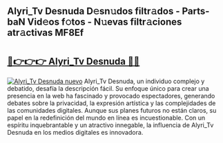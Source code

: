 ## Alyri_Tv Desnuda D𝚎sn𝚞dos filtr𝚊dos - Parts-baN Vid𝚎os f𝚘tos - N𝚞evas filtr𝚊ciones atr𝚊ctivas MF8Ef

# <h2><a href="http://mb43x7.tromn.icu/?c=Alyri_Tv+Desnuda">🔗👉👉👉 Alyri_Tv Desnuda 🔗🔗</a></h2>

[![Alyri_Tv Desnuda nuevo](https://i.imgur.com/pEAQMta.gif)](http://mb43x7.tromn.icu/?c=Alyri_Tv+Desnuda)
Alyri_Tv Desnuda, un individuo complejo y debatido, desafía la descripción fácil. Su enfoque único para crear una presencia en la web ha fascinado y provocado espectadores, generando debates sobre la privacidad, la expresión artística y las complejidades de las comunidades digitales. Aunque sus planes futuros no están claros, su papel en la redefinición del mundo en línea es incuestionable. Con un espíritu inquebrantable y un atractivo innegable, la influencia de Alyri_Tv Desnuda en los medios digitales es innovadora.
